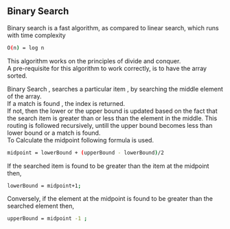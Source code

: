 ## Binary Search

Binary search is a fast algorithm, as compared to linear search, which runs with time complexity  
```sh
O(n) = log n
```
This algorithm works on the principles of divide and conquer.  
A pre-requisite for this algorithm to work correctly, is to have the array sorted.

Binary Search , searches a particular item , by searching the middle element of the array.  
If a match is found , the index is returned.  
If not, then the lower or the upper bound is updated based on the fact that the search item is greater than or less than the element in the middle. This routing is 
followed recursively, untill the upper bound becomes less than lower bound or a match is found.  
To Calculate the midpoint following formula is used.  
```sh
midpoint = lowerBound + (upperBound - lowerBound)/2
```
If the searched item is found to be greater than the item at the midpoint then,  
```sh
lowerBound = midpoint+1;
```
Conversely, if the element at the midpoint is found to be greater than the searched element then,  
```sh
upperBound = midpoint -1 ;
```
